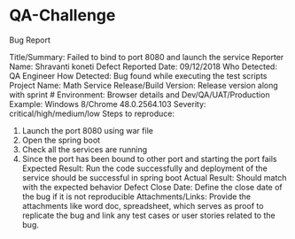# QA-Challenge

Bug Report



Title/Summary:  Failed to bind to port 8080 and launch the service
Reporter Name: Shravanti koneti
Defect Reported Date: 09/12/2018
Who Detected: QA Engineer
How Detected: Bug found while executing the test scripts 
Project Name: Math Service 
Release/Build Version: Release version along with sprint #
Environment: Browser details and Dev/QA/UAT/Production
Example: Windows 8/Chrome 48.0.2564.103
Severity: critical/high/medium/low
Steps to reproduce: 
1.	Launch the port 8080 using war file
2.	Open the spring boot
3.	Check all the services are running
4.	Since the port has been bound to other port and starting the port fails
Expected Result: Run the code successfully and deployment of the service should be successful in spring boot
Actual Result: Should match with the expected behavior
Defect Close Date: Define the close date of the bug if it is not reproducible 
Attachments/Links: Provide the attachments like word doc, spreadsheet, which serves as proof to replicate the bug and link any test cases or user stories related to the bug.







